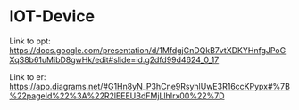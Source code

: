 # IOT-Device

Link to ppt: https://docs.google.com/presentation/d/1MfdgjGnDQkB7vtXDKYHnfgJPoGXqS8b61uMibD8gwHk/edit#slide=id.g2dfd99d4624_0_17

Link to er: https://app.diagrams.net/#G1Hn8yN_P3hCne9RsyhlUwE3R16ccKPypx#%7B%22pageId%22%3A%22R2lEEEUBdFMjLlhIrx00%22%7D
